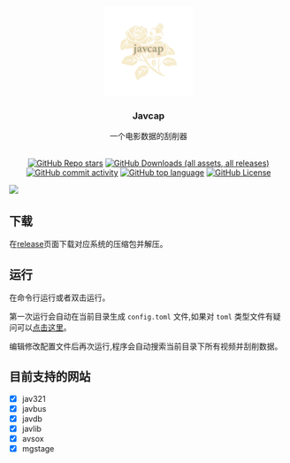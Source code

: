 <div align="center">
  <a href="https://github.com/jane-212/javcap">
    <img src="images/logo.png" alt="Logo" width="160" height="160">
  </a>

  <h3 align="center">Javcap</h3>

  <p align="center">
    一个电影数据的刮削器
  </p>
</div>

</br>

<div align="center">
  <a href="https://github.com/jane-212/javcap"><img alt="GitHub Repo stars" src="https://img.shields.io/github/stars/jane-212/javcap?style=for-the-badge"/></a>
  <a href="https://github.com/jane-212/javcap/releases"><img alt="GitHub Downloads (all assets, all releases)" src="https://img.shields.io/github/downloads/jane-212/javcap/total?style=for-the-badge"/></a>
  <a href="https://github.com/jane-212/javcap/commits/main/"><img alt="GitHub commit activity" src="https://img.shields.io/github/commit-activity/t/jane-212/javcap?style=for-the-badge"/></a>
  <a href="https://github.com/jane-212/javcap"><img alt="GitHub top language" src="https://img.shields.io/github/languages/top/jane-212/javcap?style=for-the-badge"/></a>
  <a href="https://github.com/jane-212/javcap/blob/main/LICENSE"><img alt="GitHub License" src="https://img.shields.io/github/license/jane-212/javcap?style=for-the-badge"/></a>
</div>

![](images/run.gif)

## 下载

在[release](https://github.com/jane-212/javcap/releases)页面下载对应系统的压缩包并解压。

## 运行

在命令行运行或者双击运行。

第一次运行会自动在当前目录生成 `config.toml` 文件,如果对 `toml` 类型文件有疑问可以[点击这里](https://toml.io/cn/)。

编辑修改配置文件后再次运行,程序会自动搜索当前目录下所有视频并刮削数据。

## 目前支持的网站

- [x] jav321
- [x] javbus
- [x] javdb
- [x] javlib
- [x] avsox
- [x] mgstage
